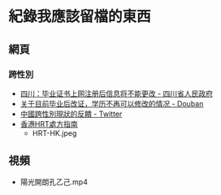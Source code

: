 # 紀錄我應該留檔的東西


## 網頁

### 跨性別

- [四川：毕业证书上网注册后信息将不能更改 - 四川省人民政府](https://web.archive.org/web/20230317194908/https%3A%2F%2Fwww.sc.gov.cn%2F10462%2F12772%2F2015%2F5%2F10%2F10335228.shtml)
- [关于目前毕业后改证，学历不再可以修改的情况 - Douban](https://web.archive.org/web/20230325145930/https://www.douban.com/group/topic/280415861/)
- [中國跨性別現狀的反饋 - Twitter](https://web.archive.org/web/20230317204132/https%3A%2F%2Ftwitter.com%2FCrystal_WangSW%2Fstatus%2F1636575011854073856)
- [香港HRT處方指南](https://web.archive.org/web/20230322141854/https://mobile.twitter.com/christine_ctw/status/1638421527082459136)
  - HRT-HK.jpeg


## 視頻

- 陽光開朗孔乙己.mp4
